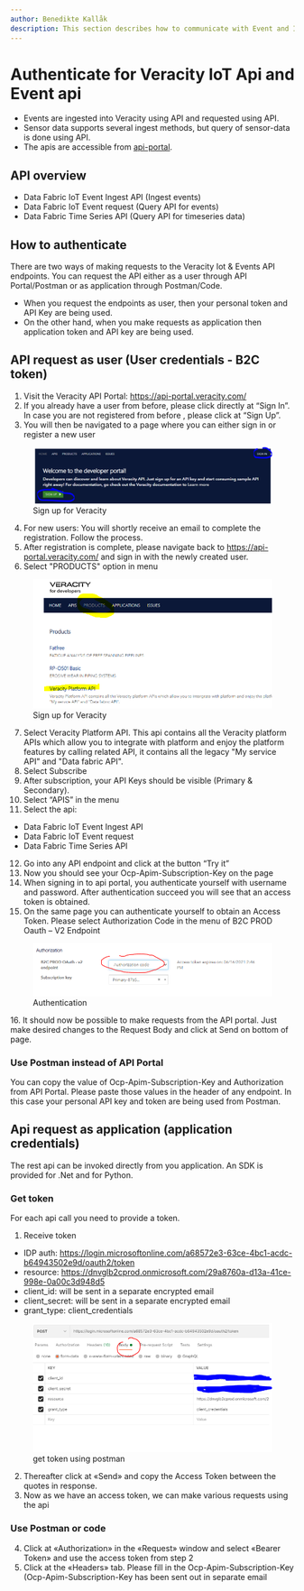 ```yaml
---
author: Benedikte Kallåk
description: This section describes how to communicate with Event and IoT Apis
---
```


# Authenticate for Veracity IoT Api and Event api

- Events are ingested into Veracity using API and requested using API. 
- Sensor data supports several ingest methods, but query of sensor-data is done using API.
- The apis are accessible from [api-portal](https://api-portal.veracity.com/). 


## API overview
 - Data Fabric IoT Event Ingest API (Ingest events)
 - Data Fabric IoT Event request (Query API for events)
 - Data Fabric Time Series API  (Query API for timeseries data)

 
## How to authenticate
There are two ways of making requests to the Veracity Iot & Events API endpoints. You can request the API 
either as a user through API Portal/Postman or as application through Postman/Code. 
- When you request the endpoints as user, then your personal token and API Key are being used. 
- On the other hand, when you make requests as application then application token and API key are being used.



## API request as user (User credentials - B2C token)

1. Visit the Veracity API Portal: https://api-portal.veracity.com/
2. If you already have a user from before, please click directly at “Sign In”. In case you are not registered from before , please click at “Sign Up”.
3. You will then be navigated to a page where you can either sign in or register a new user

<figure>
	<img src="assets/signup1.png"/>
	<figcaption>Sign up for Veracity</figcaption>
</figure>


4. For new users: You will shortly receive an email to complete the registration. Follow the process.
5. After registration is complete, please navigate back to https://api-portal.veracity.com/ and sign in with the newly created user.
6. Select "PRODUCTS" option in menu 

<figure>
	<img src="assets/products1.png"/>
	<figcaption>Sign up for Veracity</figcaption>
</figure>

7. Select Veracity Platform API. This api contains all the Veracity platform APIs which allow you to integrate with platform and enjoy the platform features by calling related API, it contains all the legacy "My service API" and "Data fabric API".
8. Select Subscribe
9. After subscription, your API Keys should be visible (Primary & Secondary).
10. Select “APIS” in the menu
11. Select the api:
 - Data Fabric IoT Event Ingest API
 - Data Fabric IoT Event request
 - Data Fabric Time Series API
12. Go into any API endpoint and click at the button “Try it”
13. Now you should see your Ocp-Apim-Subscription-Key on the page
14. When signing in to api portal, you authenticate yourself with username and password. After authentication succeed you 
will see that an access token is obtained. 
15. On the same page you can authenticate yourself to obtain an Access Token. Please select
Authorization Code in the menu of B2C PROD Oauth – V2 Endpoint
<figure>
	<img src="assets/authentication1.png"/>
	<figcaption>Authentication</figcaption>
</figure>
16. It should now be possible to make requests from the API portal. Just make desired 
changes to the Request Body and click at Send on bottom of page. 
 

### Use Postman instead of API Portal

You can copy the value of Ocp-Apim-Subscription-Key and Authorization from API Portal. 
Please paste those values in the header of any endpoint. In this case your personal API key and token
are being used from Postman.

## Api request as application (application credentials)
The rest api can be invoked directly from you application. An SDK is provided for .Net and for Python.


### Get token
For each api call you need to provide a token.

1. Receive token

- IDP auth: https://login.microsoftonline.com/a68572e3-63ce-4bc1-acdc-b64943502e9d/oauth2/token
- resource: https://dnvglb2cprod.onmicrosoft.com/29a8760a-d13a-41ce-998e-0a00c3d948d5
- client_id: will be sent in a separate encrypted email
- client_secret: will be sent in a separate encrypted email
- grant_type: client_credentials


<figure>
	<img src="assets/token1.png"/>
	<figcaption>get token using postman</figcaption>
</figure>

2. Thereafter click at «Send» and copy the Access Token between the quotes in response.
3. Now as we have an access token, we can make various requests using the api

### Use Postman or code

4. Click at «Authorization» in the «Request» window and select «Bearer Token» and use the access token from step 2
5. Click at the «Headers» tab. Please fill in the Ocp-Apim-Subscription-Key (Ocp-Apim-Subscription-Key has been sent out in separate email 

